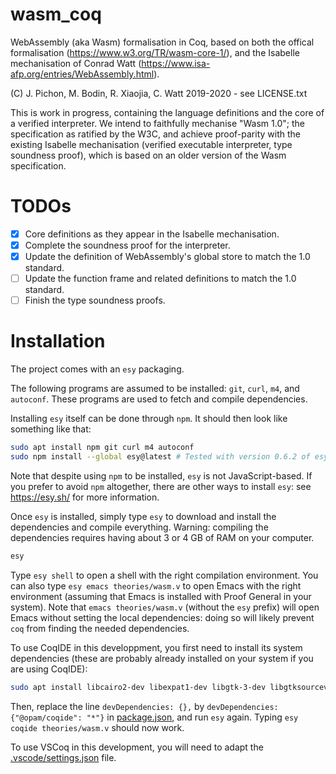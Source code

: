 # wasm_coq
WebAssembly (aka Wasm) formalisation in Coq, based on both the offical formalisation (https://www.w3.org/TR/wasm-core-1/), and the Isabelle mechanisation of Conrad Watt (https://www.isa-afp.org/entries/WebAssembly.html).

(C) J. Pichon, M. Bodin, R. Xiaojia, C. Watt 2019-2020 - see LICENSE.txt

This is work in progress, containing the language definitions and the core of a verified interpreter. We intend to faithfully mechanise "Wasm 1.0"; the specification as ratified by the W3C, and achieve proof-parity with the existing Isabelle mechanisation (verified executable interpreter, type soundness proof), which is based on an older version of the Wasm specification.

# TODOs

- [x] Core definitions as they appear in the Isabelle mechanisation.
- [x] Complete the soundness proof for the interpreter.
- [x] Update the definition of WebAssembly's global store to match the 1.0 standard.
- [ ] Update the function frame and related definitions to match the 1.0 standard.
- [ ] Finish the type soundness proofs.

# Installation

The project comes with an `esy` packaging.

The following programs are assumed to be installed: `git`, `curl`, `m4`, and `autoconf`.
These programs are used to fetch and compile dependencies.

Installing `esy` itself can be done through `npm`.
It should then look like something like that:
```bash
sudo apt install npm git curl m4 autoconf
sudo npm install --global esy@latest # Tested with version 0.6.2 of esy.
```
Note that despite using `npm` to be installed, `esy` is not JavaScript-based.
If you prefer to avoid `npm` altogether, there are other ways to install `esy`: see <https://esy.sh/> for more information.

Once `esy` is installed, simply type `esy` to download and install the dependencies and compile everything.
Warning: compiling the dependencies requires having about 3 or 4 GB of RAM on your computer.
```bash
esy
```

Type `esy shell` to open a shell with the right compilation environment.
You can also type `esy emacs theories/wasm.v` to open Emacs with the right environment (assuming that Emacs is installed with Proof General in your system).
Note that `emacs theories/wasm.v` (without the `esy` prefix) will open Emacs without setting the local dependencies: doing so will likely prevent `coq` from finding the needed dependencies.

To use CoqIDE in this developpment, you first need to install its system dependencies (these are probably already installed on your system if you are using CoqIDE):
```bash
sudo apt install libcairo2-dev libexpat1-dev libgtk-3-dev libgtksourceview-3.0-dev
```
Then, replace the line `devDependencies: {},` by `devDependencies: {"@opam/coqide": "*"}` in [package.json](./package.json), and run `esy` again.
Typing `esy coqide theories/wasm.v` should now work.

To use VSCoq in this development, you will need to adapt the [.vscode/settings.json](.vscode/settings.json) file.

